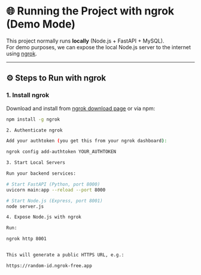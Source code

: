 # 🌐 Running the Project with ngrok (Demo Mode)

This project normally runs **locally** (Node.js + FastAPI + MySQL).  
For demo purposes, we can expose the local Node.js server to the internet using [ngrok](https://ngrok.com/).  

---

## ⚙️ Steps to Run with ngrok

### 1. Install ngrok
Download and install from [ngrok download page](https://ngrok.com/download) or via npm:
```bash
npm install -g ngrok

2. Authenticate ngrok

Add your authtoken (you get this from your ngrok dashboard):

ngrok config add-authtoken YOUR_AUTHTOKEN

3. Start Local Servers

Run your backend services:

# Start FastAPI (Python, port 8000)
uvicorn main:app --reload --port 8000

# Start Node.js (Express, port 8001)
node server.js

4. Expose Node.js with ngrok

Run:

ngrok http 8001


This will generate a public HTTPS URL, e.g.:

https://random-id.ngrok-free.app